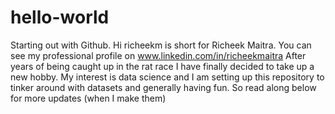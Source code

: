 # hello-world
Starting out with Github.
Hi 
richeekm is short for Richeek Maitra. You can see my professional profile on 
www.linkedin.com/in/richeekmaitra
After years of being caught up in the rat race I have finally decided to take up a new hobby. 
My interest is data science and I am setting up this repository to tinker around with datasets and generally having fun.
So read along below for more updates (when I make them)
